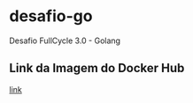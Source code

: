 # desafio-go
Desafio FullCycle 3.0 - Golang


## Link da Imagem do Docker Hub
[link](https://hub.docker.com/r/joaopr/fullcycle)
